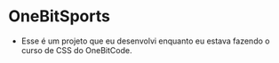 # OneBitSports
- Esse é um projeto que eu desenvolvi enquanto eu estava fazendo o curso de CSS do OneBitCode.
